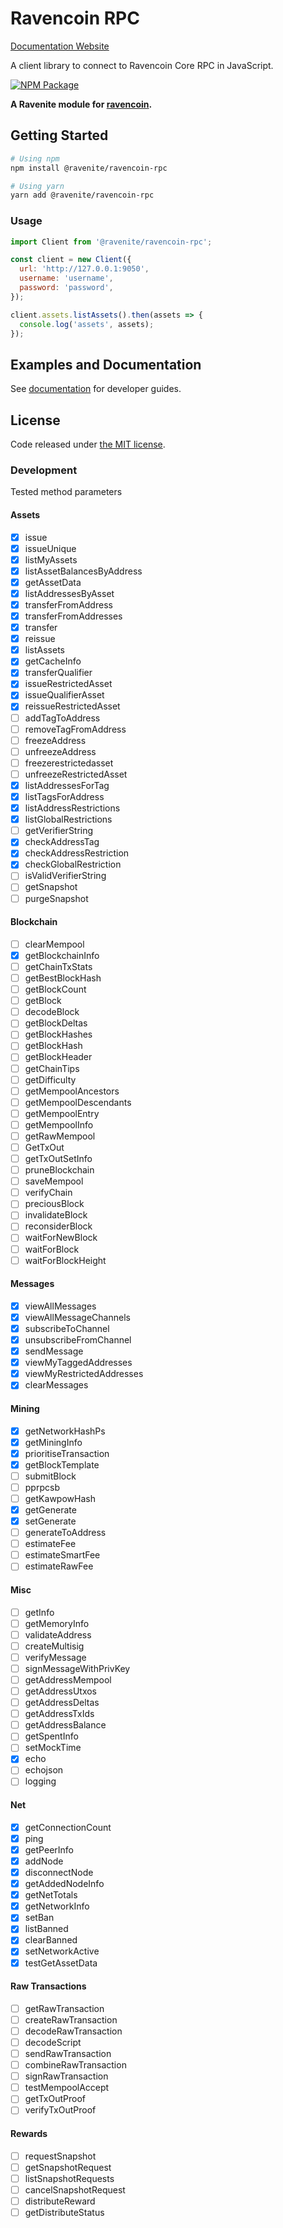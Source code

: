 # Ravencoin RPC

<a href="https://ravenites.github.io/ravencoin-rpc/Client.html" target="_blank">Documentation Website</a>

A client library to connect to Ravencoin Core RPC in JavaScript.

[![NPM Package](https://img.shields.io/npm/v/@ravenite/ravencoin-rpc.svg?style=flat-square)](https://www.npmjs.org/package/@ravenite/ravencoin-rpc)

**A Ravenite module for [ravencoin](https://github.com/RavenProject/Ravencoin).**

## Getting Started

```sh
# Using npm
npm install @ravenite/ravencoin-rpc

# Using yarn
yarn add @ravenite/ravencoin-rpc
```

### Usage

```javascript
import Client from '@ravenite/ravencoin-rpc';

const client = new Client({
  url: 'http://127.0.0.1:9050',
  username: 'username',
  password: 'password',
});

client.assets.listAssets().then(assets => {
  console.log('assets', assets);
});
```

## Examples and Documentation

See [documentation](https://ravenites.github.io/ravencoin-rpc/Client.html) for developer guides.

## License

Code released under [the MIT license](./LICENSE.md).

### Development

Tested method parameters

#### Assets

- [x] issue
- [x] issueUnique
- [x] listMyAssets
- [x] listAssetBalancesByAddress
- [x] getAssetData
- [x] listAddressesByAsset
- [x] transferFromAddress
- [x] transferFromAddresses
- [x] transfer
- [x] reissue
- [x] listAssets
- [x] getCacheInfo
- [x] transferQualifier
- [x] issueRestrictedAsset
- [x] issueQualifierAsset
- [x] reissueRestrictedAsset
- [ ] addTagToAddress
- [ ] removeTagFromAddress
- [ ] freezeAddress
- [ ] unfreezeAddress
- [ ] freezerestrictedasset
- [ ] unfreezeRestrictedAsset
- [x] listAddressesForTag
- [x] listTagsForAddress
- [x] listAddressRestrictions
- [x] listGlobalRestrictions
- [ ] getVerifierString
- [x] checkAddressTag
- [x] checkAddressRestriction
- [x] checkGlobalRestriction
- [ ] isValidVerifierString
- [ ] getSnapshot
- [ ] purgeSnapshot

#### Blockchain

- [ ] clearMempool
- [x] getBlockchainInfo
- [ ] getChainTxStats
- [ ] getBestBlockHash
- [ ] getBlockCount
- [ ] getBlock
- [ ] decodeBlock
- [ ] getBlockDeltas
- [ ] getBlockHashes
- [ ] getBlockHash
- [ ] getBlockHeader
- [ ] getChainTips
- [ ] getDifficulty
- [ ] getMempoolAncestors
- [ ] getMempoolDescendants
- [ ] getMempoolEntry
- [ ] getMempoolInfo
- [ ] getRawMempool
- [ ] GetTxOut
- [ ] getTxOutSetInfo
- [ ] pruneBlockchain
- [ ] saveMempool
- [ ] verifyChain
- [ ] preciousBlock
- [ ] invalidateBlock
- [ ] reconsiderBlock
- [ ] waitForNewBlock
- [ ] waitForBlock
- [ ] waitForBlockHeight

#### Messages

- [x] viewAllMessages
- [x] viewAllMessageChannels
- [x] subscribeToChannel
- [x] unsubscribeFromChannel
- [x] sendMessage
- [x] viewMyTaggedAddresses
- [x] viewMyRestrictedAddresses
- [x] clearMessages

#### Mining

- [x] getNetworkHashPs
- [x] getMiningInfo
- [x] prioritiseTransaction
- [x] getBlockTemplate
- [ ] submitBlock
- [ ] pprpcsb
- [ ] getKawpowHash
- [x] getGenerate
- [x] setGenerate
- [ ] generateToAddress
- [ ] estimateFee
- [ ] estimateSmartFee
- [ ] estimateRawFee

#### Misc

- [ ] getInfo
- [ ] getMemoryInfo
- [ ] validateAddress
- [ ] createMultisig
- [ ] verifyMessage
- [ ] signMessageWithPrivKey
- [ ] getAddressMempool
- [ ] getAddressUtxos
- [ ] getAddressDeltas
- [ ] getAddressTxIds
- [ ] getAddressBalance
- [ ] getSpentInfo
- [ ] setMockTime
- [x] echo
- [ ] echojson
- [ ] logging

#### Net

- [x] getConnectionCount
- [x] ping
- [x] getPeerInfo
- [x] addNode
- [x] disconnectNode
- [x] getAddedNodeInfo
- [x] getNetTotals
- [x] getNetworkInfo
- [x] setBan
- [x] listBanned
- [x] clearBanned
- [x] setNetworkActive
- [x] testGetAssetData

#### Raw Transactions

- [ ] getRawTransaction
- [ ] createRawTransaction
- [ ] decodeRawTransaction
- [ ] decodeScript
- [ ] sendRawTransaction
- [ ] combineRawTransaction
- [ ] signRawTransaction
- [ ] testMempoolAccept
- [ ] getTxOutProof
- [ ] verifyTxOutProof

#### Rewards

- [ ] requestSnapshot
- [ ] getSnapshotRequest
- [ ] listSnapshotRequests
- [ ] cancelSnapshotRequest
- [ ] distributeReward
- [ ] getDistributeStatus
